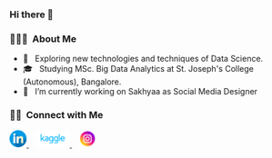 ### Hi there 👋



<h3> 👨🏻‍💻 &nbsp;About Me </h3>
  
- 🤔 &nbsp; Exploring new technologies and techniques of Data Science.
- 🎓 &nbsp; Studying MSc. Big Data Analytics at St. Joseph's College (Autonomous), Bangalore.
- 🔭 &nbsp; I’m currently working on Sakhyaa as Social Media Designer

  
  

<h3> 🤝🏻 &nbsp;Connect with Me </h3>

<a href="https://www.linkedin.com/in/manu-tom/"><img height="30" src="https://github.com/manutompkl/manutompkl/blob/main/linkedin.png?raw=true">
</a>&nbsp;&nbsp;
<a href="https://www.kaggle.com/manu1624"><img height="30" src="https://github.com/manutompkl/manutompkl/blob/main/kaggle_logo_icon_168474.png?raw=true">
</a>&nbsp;&nbsp;
<a href="https://www.instagram.com/_manu_tom/"><img height="30" src="https://github.com/manutompkl/manutompkl/blob/main/instagram.png?raw=true">



